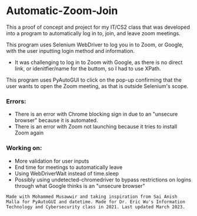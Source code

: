 # Automatic-Zoom-Join
This a proof of concept and project for my IT/CS2 class that was developed into a program to automatically log in to, join, and leave zoom meetings.

This program uses Selenium WebDriver to log you in to Zoom, or Google, with the user inputting login method and information.
* It was challenging to log in to Zoom with Google, as there is no direct link, or idenitfier/name for the buttom, so I had to use XPath.

This program uses PyAutoGUI to click on the pop-up confirming that the user wants to open the Zoom meeting, as that is outside Selenium's scope.

### Errors: ###
* There is an error with Chrome blocking sign in due to an "unsecure browser" because it is automated.
* There is an error with Zoom not launching because it tries to install Zoom again

### Working on: ###
* More validation for user inputs
* End time for meetings to automatically leave
* Using WebDriverWait instead of time.sleep
* Possibly using undetected-chromedriver to bypass restrictions on logins through what Google thinks is an "unsecure browser"

` Made with Mohammed Musawwir and taking inspiration from Sai Anish Malla for PyAutoGUI and datetime. Made for Dr. Eric Wu's Information Technology and Cybersecurity class in 2021. Last updated March 2023. `
